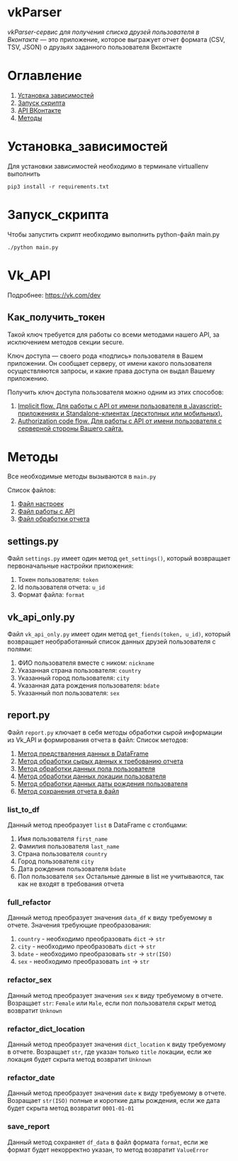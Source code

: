 # vkParser
_vkParser-сервис для получения списка друзей пользователя в Вконтакте_ — это приложение, которое выгражует отчет формата (CSV, TSV, JSON) о друзьях заданного пользователя Вконтакте
# Оглавление

1. [Установка зависимостей](#Установка_зависимостей)
2. [Запуск скрипта](#Запуск_скрипта)
3. [API ВКонтакте](#Vk_API)
4. [Методы](#Методы)


# Установка_зависимостей

Для установки зависимостей необходимо в терминале virtuallenv выполнить
	
```
pip3 install -r requirements.txt
```

# Запуск_скрипта

Чтобы запустить скрипт необходимо выполнить python-файл main.py

```
./python main.py
```	

# Vk_API

Подробнее: https://vk.com/dev

## Как_получить_токен

Такой ключ требуется для работы со всеми методами нашего API, за исключением методов секции secure.

Ключ доступа — своего рода «подпись» пользователя в Вашем приложении. Он сообщает серверу, от имени какого пользователя осуществляются запросы, и какие права доступа он выдал Вашему приложению.

Получить ключ доступа пользователя можно одним из этих способов:

1. [Implicit flow. Для работы с API от имени пользователя в Javascript-приложениях и Standalone-клиентах (десктопных или мобильных).](https://vk.com/dev/implicit_flow_user)
2. [Authorization code flow. Для работы с API от имени пользователя с серверной стороны Вашего сайта.](https://vk.com/dev/authcode_flow_user)

# Методы

Все необходимые методы вызываются в `main.py`

Список файлов:

1. [Файл настроек](##settings.py)
2. [Файл работы с API](##vk_api_only.py)
3. [Файл обработки отчета](##report.py)

## settings.py

Файл `settings.py` имеет один метод `get_settings()`, который возвращает первоначальные настройки приложения:

1. Токен пользователя: `token`
2. Id пользователя отчета: `u_id`
3. Формат файла: `format`


## vk_api_only.py

Файл `vk_api_only.py` имеет один метод `get_fiends(token, u_id)`, который возвращает необработанный список данных друзей пользователя с полями:

1. ФИО пользователя вместе с ником: `nickname`
2. Указанная страна пользователя: `country`
3. Указанный город пользователя: `city`
4. Указанная дата рождения пользователя: `bdate`
5. Указанный пол пользователя: `sex`

## report.py

Файл `report.py` ключает в себя методы обработки сырой информации из Vk_API и формирования отчета в файл:
Список методов:

1. [Метод предстваления данных в DataFrame](###list_to_df)
2. [Метод обработки сырых данных к требованию отчета](###full_refactor)
3. [Метод обработки данных пола пользователя](###refactor_sex)
4. [Метод обработки данных локации пользователя](###refactor_dict_location)
5. [Метод обработки данных даты рождения пользователя](###refactor_date)
6. [Метод сохранения отчета в файл](###save_report)

### list_to_df

Данный метод преобразует `list` в DataFrame с столбцами:

1. Имя пользователя `first_name`
2. Фамилия пользователя `last_name`
3. Страна пользователя `country`
4. Город пользователя `city`
5. Дата рождения пользователя `bdate`
6. Пол пользователя `sex`
Остальные данные в list не учитываются, так как не входят в требования отчета 

### full_refactor

Данный метод преобразует значения `data_df` к виду требуемому в отчете. Значения требующие преобразования:

1. `country` - необходимо преобразовать `dict` -> `str`
2. `city` - необходимо преобразовать `dict` -> `str`
3. `bdate` - необходимо преобразовать `str` -> `str(ISO)`
4. `sex` - необходимо преобразовать `int` -> `str`

### refactor_sex

Данный метод преобразует значения `sex` к виду требуемому в отчете.
Возращает `str`: `Female` или `Male`, если пол пользователя скрыт метод возвратит `Unknown`

### refactor_dict_location

Данный метод преобразует значения `dict_location` к виду требуемому в отчете.
Возращает `str`, где указан только `title` локации, если же локация будет скрыта метод возвратит `Unknown`

### refactor_date

Данный метод преобразует значения `date` к виду требуемому в отчете.
Возращает `str(ISO)` полные и короткие даты рождения, если же дата будет скрыта метод возвратит `0001-01-01`

### save_report

Данный метод сохраняет `df_data` в файл формата `format`, если же формат будет некорректно указан, то метод возвратит `ValueError`
